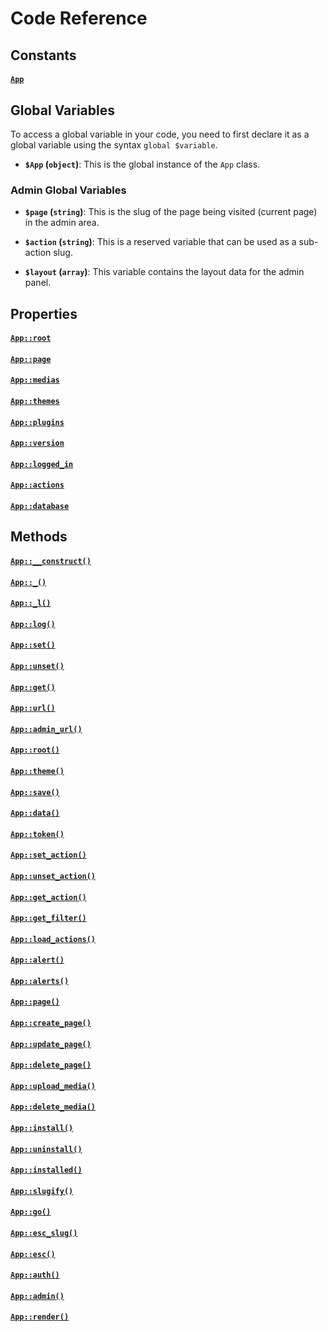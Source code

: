 # Code Reference


## Constants

#### [`App`](developer/constant/app)

## Global Variables
To access a global variable in your code, you need to first declare it as a global variable using the syntax `global $variable`. 

- **`$App` (`object`)**:
This is the global instance of the `App` class.

### Admin Global Variables

- **`$page` (`string`)**:
This is the slug of the page being visited (current page) in the admin area.

- **`$action` (`string`)**:
This is a reserved variable that can be used as a sub-action slug.

- **`$layout` (`array`)**:
This variable contains the layout data for the admin panel.

## Properties

#### [`App::root`](developer/property/root)
#### [`App::page`](developer/property/page)
#### [`App::medias`](developer/property/medias)
#### [`App::themes`](developer/property/themes)
#### [`App::plugins`](developer/property/plugins)
#### [`App::version`](developer/property/version)
#### [`App::logged_in`](developer/property/logged_in)
#### [`App::actions`](developer/property/actions)
#### [`App::database`](developer/property/database)

## Methods

#### [`App::__construct()`](developer/method/__construct)
#### [`App::_()`](developer/method/_)
#### [`App::_l()`](developer/method/_l)
#### [`App::log()`](developer/method/log)
#### [`App::set()`](developer/method/set)
#### [`App::unset()`](developer/method/unset)
#### [`App::get()`](developer/method/get)
#### [`App::url()`](developer/method/url)
#### [`App::admin_url()`](developer/method/admin_url)
#### [`App::root()`](developer/method/root)
#### [`App::theme()`](developer/method/theme)
#### [`App::save()`](developer/method/save)
#### [`App::data()`](developer/method/data)
#### [`App::token()`](developer/method/token)
#### [`App::set_action()`](developer/method/set_action)
#### [`App::unset_action()`](developer/method/unset_action)
#### [`App::get_action()`](developer/method/get_action)
#### [`App::get_filter()`](developer/method/get_filter)
#### [`App::load_actions()`](developer/method/load_actions)
#### [`App::alert()`](developer/method/alert)
#### [`App::alerts()`](developer/method/alerts)
#### [`App::page()`](developer/method/page)
#### [`App::create_page()`](developer/method/create_page)
#### [`App::update_page()`](developer/method/update_page)
#### [`App::delete_page()`](developer/method/delete_page)
#### [`App::upload_media()`](developer/method/upload_media)
#### [`App::delete_media()`](developer/method/delete_media)
#### [`App::install()`](developer/method/install)
#### [`App::uninstall()`](developer/method/uninstall)
#### [`App::installed()`](developer/method/installed)
#### [`App::slugify()`](developer/method/slugify)
#### [`App::go()`](developer/method/go)
#### [`App::esc_slug()`](developer/method/esc_slug)
#### [`App::esc()`](developer/method/esc)
#### [`App::auth()`](developer/method/auth)
#### [`App::admin()`](developer/method/admin)
#### [`App::render()`](developer/method/render)


